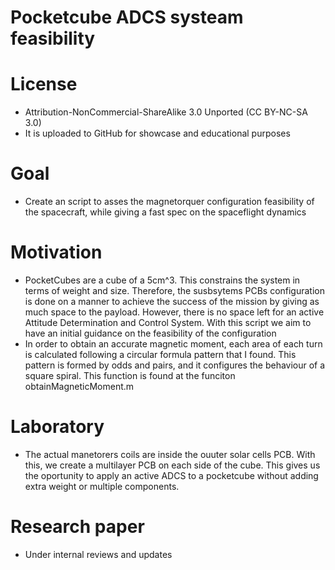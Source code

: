 # Pocketcube ADCS systeam feasibility
# License
* Attribution-NonCommercial-ShareAlike 3.0 Unported (CC BY-NC-SA 3.0)
*  It is uploaded to GitHub for showcase and educational purposes
# Goal
* Create an script to asses the magnetorquer configuration feasibility of the spacecraft, while giving a fast spec on the spaceflight dynamics
# Motivation
* PocketCubes are a cube of a 5cm^3. This constrains the system in terms of weight and size. Therefore, the susbsytems PCBs configuration is done on a manner to achieve the success of the mission by giving as much space to the payload. However, there is no space left for an active  Attitude Determination and Control System. With this script we aim to have an initial guidance on the feasibility of the configuration
* In order to obtain an accurate magnetic moment, each area of each turn is calculated following a circular formula pattern that I found. This pattern is formed by odds and pairs, and it configures the behaviour of a square spiral. This function is found at the funciton obtainMagneticMoment.m
# Laboratory
* The actual manetorers coils are inside the ouuter solar cells PCB. With this, we create a multilayer PCB on each side of the cube. This gives us the oportunity to apply an active ADCS to a pocketcube without adding extra weight or multiple components.
# Research paper
* Under internal reviews and updates